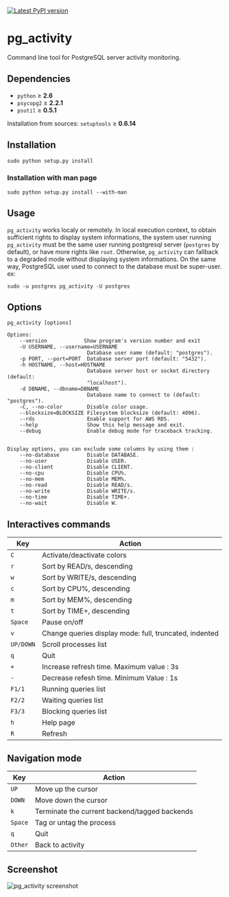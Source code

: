 [![Latest PyPI version](https://img.shields.io/pypi/v/pg_activity.svg)](https://pypi.python.org/pypi/pg_activity)

pg_activity
===========

Command line tool for PostgreSQL server activity monitoring.

Dependencies
------------

  - `python` &ge; **2.6**
  - `psycopg2` &ge; **2.2.1**
  - `psutil` &ge;  **0.5.1**

Installation from sources:
`setuptools` &ge; **0.6.14** 

Installation
------------

    sudo python setup.py install

### Installation with man page

    sudo python setup.py install --with-man


Usage
-----

`pg_activity` works localy or remotely. In local execution context, to obtain sufficient rights to display system informations, the system user running `pg_activity` must be the same user running postgresql server (`postgres` by default), or have more rights like `root`. Otherwise, `pg_activity` can fallback to a degraded mode without displaying system informations. On the same way, PostgreSQL user used to connect to the database must be super-user.  
ex:  
    
    sudo -u postgres pg_activity -U postgres

Options
-------

    pg_activity [options]

	Options:
		--version            Show program's version number and exit 
		-U USERNAME, --username=USERNAME
                        	  Database user name (default: "postgres").
		-p PORT, --port=PORT  Database server port (default: "5432").
		-h HOSTNAME, --host=HOSTNAME
							  Database server host or socket directory (default:
                        	  "localhost").
        -d DBNAME, --dbname=DBNAME
                              Database name to connect to (default: "postgres").
		-C, --no-color        Disable color usage.
		--blocksize=BLOCKSIZE Filesystem blocksize (default: 4096).
		--rds                 Enable support for AWS RDS.
		--help                Show this help message and exit.
		--debug               Enable debug mode for traceback tracking.
        

	Display options, you can exclude some columns by using them :
		--no-database         Disable DATABASE.
    	--no-user             Disable USER.
    	--no-client           Disable CLIENT.
    	--no-cpu              Disable CPU%.
    	--no-mem              Disable MEM%.
    	--no-read             Disable READ/s.
    	--no-write            Disable WRITE/s.
    	--no-time             Disable TIME+.
    	--no-wait             Disable W.

Interactives commands
---------------------

| Key       | Action                                                 |
|-----------|--------------------------------------------------------|
| `C`       | Activate/deactivate colors                             |
| `r`       | Sort by READ/s, descending                             |
| `w`       | Sort by WRITE/s, descending                            |
| `c`       | Sort by CPU%, descending                               |
| `m`       | Sort by MEM%, descending                               |
| `t`       | Sort by TIME+, descending                              |
| `Space`   | Pause on/off                                           |  
| `v`       | Change queries display mode: full, truncated, indented |
| `UP/DOWN` | Scroll processes list                                  |
| `q`       | Quit                                                   |  
| `+`       | Increase refresh time. Maximum value : 3s              |
| `-`       | Decrease refesh time. Minimum Value : 1s               |
| `F1/1`    | Running queries list                                   |  
| `F2/2`    | Waiting queries list                                   | 
| `F3/3`    | Blocking queries list                                  |
| `h`       | Help page                                              |  
| `R`       | Refresh                                                | 

Navigation mode
---------------

| Key     | Action                                        |
|---------|-----------------------------------------------|
| `UP`    | Move up the cursor                            |
| `DOWN`  | Move down the cursor                          |
| `k`     | Terminate the current backend/tagged backends |
| `Space` | Tag or untag the process                      |
| `q`     | Quit                                          |  
| `Other` | Back to activity                              |  
			
Screenshot
----------

![pg_activity screenshot](https://raw.github.com/julmon/pg_activity/master/docs/imgs/screenshot.png)
